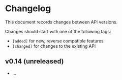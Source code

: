 # Changelog

This document records changes between API versions.

Changes should start with one of the following tags:

- `[added]` for new, reverse compatible features
- `[changed]` for changes to the existing API

## v0.14 (unreleased)

- ...
